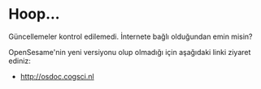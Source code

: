 # Hoop...

Güncellemeler kontrol edilemedi. İnternete bağlı olduğundan emin misin?

OpenSesame'nin yeni versiyonu olup olmadığı için aşağıdaki linki ziyaret ediniz:

- <http://osdoc.cogsci.nl>
